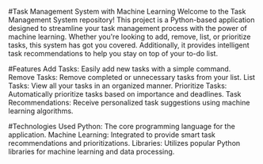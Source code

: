 #Task Management System with Machine Learning
Welcome to the Task Management System repository! This project is a Python-based application designed to streamline your task management process with the power of machine learning. Whether you're looking to add, remove, list, or prioritize tasks, this system has got you covered. Additionally, it provides intelligent task recommendations to help you stay on top of your to-do list.

#Features
Add Tasks: Easily add new tasks with a simple command.
Remove Tasks: Remove completed or unnecessary tasks from your list.
List Tasks: View all your tasks in an organized manner.
Prioritize Tasks: Automatically prioritize tasks based on importance and deadlines.
Task Recommendations: Receive personalized task suggestions using machine learning algorithms.

#Technologies Used
Python: The core programming language for the application.
Machine Learning: Integrated to provide smart task recommendations and prioritizations.
Libraries: Utilizes popular Python libraries for machine learning and data processing.

